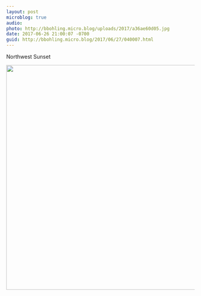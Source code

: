 ```yaml
---
layout: post
microblog: true
audio: 
photo: http://bbohling.micro.blog/uploads/2017/a36ae60d05.jpg
date: 2017-06-26 21:00:07 -0700
guid: http://bbohling.micro.blog/2017/06/27/040007.html
---
```

Northwest Sunset

<img src="http://bbohling.micro.blog/uploads/2017/a36ae60d05.jpg" width="600" height="600" style="height: auto" />
